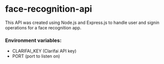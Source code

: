 # face-recognition-api
This API was created using Node.js and Express.js to handle user and signin operations for a face recognition app.

### Environment variables:
- CLARIFAI_KEY (Clarifai API key)
- PORT (port to listen on)
